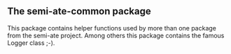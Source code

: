 ## The semi-ate-common package

This package contains helper functions used by more than one package from the semi-ate project. Among others this package contains the famous Logger class ;-).
